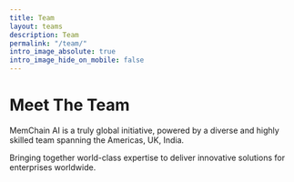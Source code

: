 ```yaml
---
title: Team
layout: teams
description: Team
permalink: "/team/"
intro_image_absolute: true
intro_image_hide_on_mobile: false
---
```


# Meet The Team

MemChain AI is a truly global initiative, powered by a diverse and highly skilled team spanning the Americas, UK, India.

Bringing together world-class expertise to deliver innovative solutions for enterprises worldwide.
